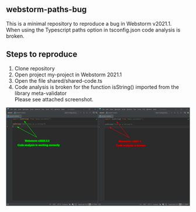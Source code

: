 ## webstorm-paths-bug
This is a minimal repository to reproduce a bug in Webstorm v2021.1.<br/>
When using the Typescript paths option in tsconfig.json code analysis is broken.<br/>

## Steps to reproduce
1. Clone repository<br/>
2. Open project my-project in Webstorm 2021.1
3. Open the file shared/shared-code.ts
4. Code analysis is broken for the function isString() imported from the library meta-validator<br/>
Please see attached screenshot.

![screenshot](https://raw.githubusercontent.com/rmuchall/webstorm-paths-bug/master/screenshot.png)
